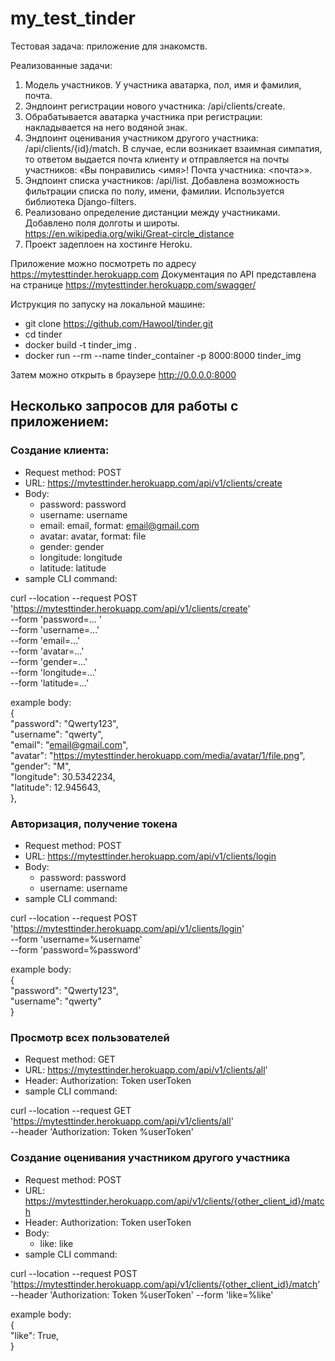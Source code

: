 # my_test_tinder

Тестовая задача: приложение для знакомств.

Реализованные задачи:
1. Модель участников. У участника аватарка, пол, имя и фамилия, почта.
2. Эндпоинт регистрации нового участника: /api/clients/create.
3. Обрабатывается аватарка участника при регистрации: накладывается на него водяной знак.
4. Эндпоинт оценивания участником другого участника: /api/clients/{id}/match. В случае, если возникает взаимная симпатия, то ответом выдается почта клиенту и отправляется на почты участников: «Вы понравились <имя>! Почта участника: <почта>».
5. Эндпоинт списка участников: /api/list. Добавлена возможность фильтрации списка по полу, имени, фамилии. Используется библиотека Django-filters.
6. Реализовано определение дистанции между участниками. Добавлено поля долготы и широты.
https://en.wikipedia.org/wiki/Great-circle_distance
7. Проект задеплоен на хостинге Heroku.

Приложение можно посмотреть по адресу https://mytesttinder.herokuapp.com
Документация по API представлена на странице https://mytesttinder.herokuapp.com/swagger/

Иструкция по запуску на локальной машине:
- git clone https://github.com/Hawool/tinder.git
- cd tinder
- docker build -t tinder_img .
- docker run --rm --name tinder_container -p 8000:8000 tinder_img

Затем можно открыть в браузере http://0.0.0.0:8000

## Несколько запросов для работы с приложением:

### Создание клиента:
- Request method: POST
- URL: https://mytesttinder.herokuapp.com/api/v1/clients/create
- Body:
  - password: password
  - username: username
  - email: email, format: email@gmail.com
  - avatar: avatar, format: file
  - gender: gender
  - longitude: longitude
  - latitude: latitude
- sample CLI command:

curl --location --request POST 'https://mytesttinder.herokuapp.com/api/v1/clients/create' \
--form 'password=... ' \
--form 'username=...' \
--form 'email=...' \
--form 'avatar=...' \
--form 'gender=...' \
--form 'longitude=...' \
--form 'latitude=...'

example body:  
{  
        "password": "Qwerty123",  
        "username": "qwerty",  
        "email": "email@gmail.com",  
        "avatar": "https://mytesttinder.herokuapp.com/media/avatar/1/file.png",  
        "gender": "M",  
        "longitude": 30.5342234,  
        "latitude": 12.945643,  
    },

### Авторизация, получение токена

- Request method: POST
- URL: https://mytesttinder.herokuapp.com/api/v1/clients/login
- Body:
  - password: password
  - username: username
- sample CLI command:

curl --location --request POST 'https://mytesttinder.herokuapp.com/api/v1/clients/login' \
--form 'username=%username' \
--form 'password=%password'

example body:  
{  
        "password": "Qwerty123",  
        "username": "qwerty"  
}

### Просмотр всех пользователей

- Request method: GET
- URL: https://mytesttinder.herokuapp.com/api/v1/clients/all'
- Header: Authorization: Token userToken
- sample CLI command:

curl --location --request GET 'https://mytesttinder.herokuapp.com/api/v1/clients/all' \
--header 'Authorization: Token %userToken'

### Создание оценивания участником другого участника

- Request method: POST
- URL: https://mytesttinder.herokuapp.com/api/v1/clients/{other_client_id}/match
- Header: Authorization: Token userToken
- Body:
  - like: like
- sample CLI command:

curl --location --request POST 'https://mytesttinder.herokuapp.com/api/v1/clients/{other_client_id}/match' \
--header 'Authorization: Token %userToken'
--form 'like=%like'

example body:  
{  
        "like": True,  
}

